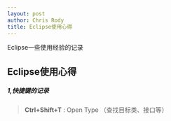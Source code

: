 ```yaml
---
layout: post
author: Chris Rody
title: Eclipse使用心得
---
```


Eclipse一些使用经验的记录

##  Eclipse使用心得

##### 1,快捷键的记录

> **Ctrl+Shift+T** : Open Type （查找目标类、接口等）

